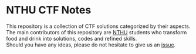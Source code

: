 # NTHU CTF Notes

This repository is a collection of CTF solutions categorized by their aspects.  
The main contributors of this repository are [NTHU](http://www.nthu.edu.tw/) students who transform food and drink into solutions, codes and refined skills.  
Should you have any ideas, please do not hesitate to give us an [issue](https://github.com/NTHU-CTF-Group/NTHU_CTF_Notes/issues).  
